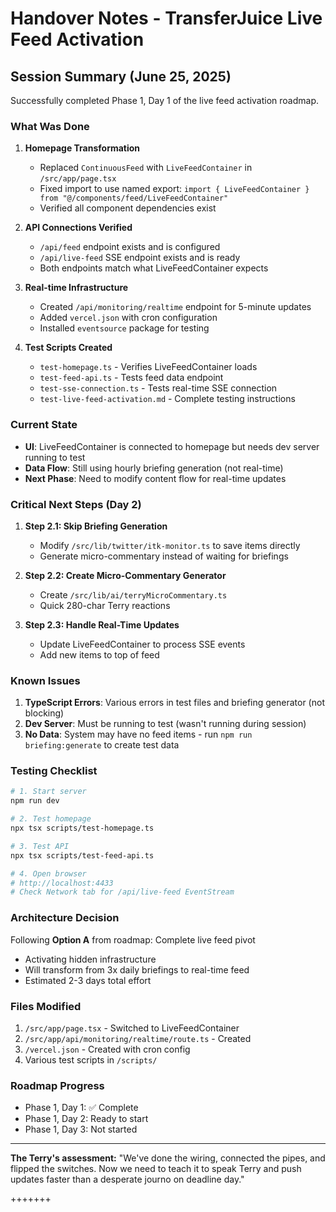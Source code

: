 # Handover Notes - TransferJuice Live Feed Activation

## Session Summary (June 25, 2025)

Successfully completed Phase 1, Day 1 of the live feed activation roadmap.

### What Was Done

1. **Homepage Transformation**

   - Replaced `ContinuousFeed` with `LiveFeedContainer` in `/src/app/page.tsx`
   - Fixed import to use named export: `import { LiveFeedContainer } from "@/components/feed/LiveFeedContainer"`
   - Verified all component dependencies exist

2. **API Connections Verified**

   - `/api/feed` endpoint exists and is configured
   - `/api/live-feed` SSE endpoint exists and is ready
   - Both endpoints match what LiveFeedContainer expects

3. **Real-time Infrastructure**

   - Created `/api/monitoring/realtime` endpoint for 5-minute updates
   - Added `vercel.json` with cron configuration
   - Installed `eventsource` package for testing

4. **Test Scripts Created**
   - `test-homepage.ts` - Verifies LiveFeedContainer loads
   - `test-feed-api.ts` - Tests feed data endpoint
   - `test-sse-connection.ts` - Tests real-time SSE connection
   - `test-live-feed-activation.md` - Complete testing instructions

### Current State

- **UI**: LiveFeedContainer is connected to homepage but needs dev server running to test
- **Data Flow**: Still using hourly briefing generation (not real-time)
- **Next Phase**: Need to modify content flow for real-time updates

### Critical Next Steps (Day 2)

1. **Step 2.1: Skip Briefing Generation**

   - Modify `/src/lib/twitter/itk-monitor.ts` to save items directly
   - Generate micro-commentary instead of waiting for briefings

2. **Step 2.2: Create Micro-Commentary Generator**

   - Create `/src/lib/ai/terryMicroCommentary.ts`
   - Quick 280-char Terry reactions

3. **Step 2.3: Handle Real-Time Updates**
   - Update LiveFeedContainer to process SSE events
   - Add new items to top of feed

### Known Issues

1. **TypeScript Errors**: Various errors in test files and briefing generator (not blocking)
2. **Dev Server**: Must be running to test (wasn't running during session)
3. **No Data**: System may have no feed items - run `npm run briefing:generate` to create test data

### Testing Checklist

```bash
# 1. Start server
npm run dev

# 2. Test homepage
npx tsx scripts/test-homepage.ts

# 3. Test API
npx tsx scripts/test-feed-api.ts

# 4. Open browser
# http://localhost:4433
# Check Network tab for /api/live-feed EventStream
```

### Architecture Decision

Following **Option A** from roadmap: Complete live feed pivot

- Activating hidden infrastructure
- Will transform from 3x daily briefings to real-time feed
- Estimated 2-3 days total effort

### Files Modified

1. `/src/app/page.tsx` - Switched to LiveFeedContainer
2. `/src/app/api/monitoring/realtime/route.ts` - Created
3. `/vercel.json` - Created with cron config
4. Various test scripts in `/scripts/`

### Roadmap Progress

- Phase 1, Day 1: ✅ Complete
- Phase 1, Day 2: Ready to start
- Phase 1, Day 3: Not started

---

**The Terry's assessment:** "We've done the wiring, connected the pipes, and flipped the switches. Now we need to teach it to speak Terry and push updates faster than a desperate journo on deadline day."

+++++++
